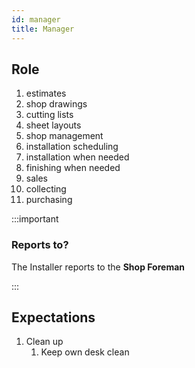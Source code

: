 ```yaml
---
id: manager
title: Manager
---
```


## Role  

1. estimates 
2. shop drawings 
3. cutting lists 
4. sheet layouts 
5. shop management 
6. installation scheduling 
7. installation when needed 
8. finishing when needed 
9. sales 
10. collecting 
11. purchasing  
    
:::important

### Reports to?

The Installer reports to the **Shop Foreman**

:::

## Expectations
1.  Clean up
    1. Keep own desk clean 
    